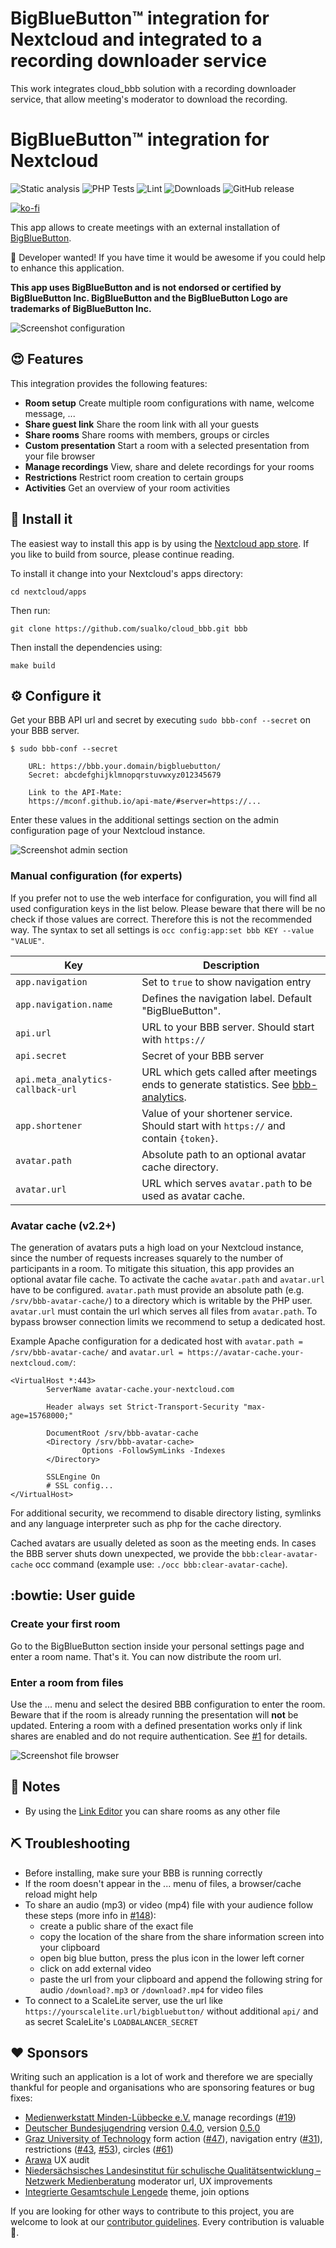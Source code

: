 # BigBlueButton™ integration for Nextcloud and integrated to a recording downloader service
This work integrates cloud_bbb solution with a recording downloader service, that allow meeting's moderator to download the recording.
# BigBlueButton™ integration for Nextcloud

![Static analysis](https://github.com/sualko/cloud_bbb/workflows/Static%20analysis/badge.svg)
![PHP Tests](https://github.com/sualko/cloud_bbb/workflows/PHP%20Tests/badge.svg)
![Lint](https://github.com/sualko/cloud_bbb/workflows/Lint/badge.svg)
![Downloads](https://img.shields.io/github/downloads/sualko/cloud_bbb/total.svg)
![GitHub release](https://img.shields.io/github/release/sualko/cloud_bbb.svg)

[![ko-fi](https://www.ko-fi.com/img/githubbutton_sm.svg)](https://ko-fi.com/sualko)

This app allows to create meetings with an external installation of [BigBlueButton](https://bigbluebutton.org).

:clap: Developer wanted! If you have time it would be awesome if you could help to enhance this application.

__This app uses BigBlueButton and is not endorsed or certified by BigBlueButton Inc. BigBlueButton and the BigBlueButton Logo are trademarks of BigBlueButton Inc.__

![Screenshot configuration](https://github.com/sualko/cloud_bbb/raw/master/docs/screenshot-configuration.png)

## :heart_eyes: Features
This integration provides the following features:

* **Room setup** Create multiple room configurations with name, welcome message, ...
* **Share guest link** Share the room link with all your guests
* **Share rooms** Share rooms with members, groups or circles
* **Custom presentation** Start a room with a selected presentation from your file browser
* **Manage recordings** View, share and delete recordings for your rooms
* **Restrictions** Restrict room creation to certain groups
* **Activities** Get an overview of your room activities

## :rocket: Install it
The easiest way to install this app is by using the [Nextcloud app store](https://apps.nextcloud.com/apps/bbb).
If you like to build from source, please continue reading.

To install it change into your Nextcloud's apps directory:

    cd nextcloud/apps

Then run:

    git clone https://github.com/sualko/cloud_bbb.git bbb

Then install the dependencies using:

    make build


## :gear: Configure it
Get your BBB API url and secret by executing `sudo bbb-conf --secret` on your
BBB server.

```
$ sudo bbb-conf --secret

    URL: https://bbb.your.domain/bigbluebutton/
    Secret: abcdefghijklmnopqrstuvwxyz012345679

    Link to the API-Mate:
    https://mconf.github.io/api-mate/#server=https://...
```

Enter these values in the additional settings section on the admin
configuration page of your Nextcloud instance.

![Screenshot admin section](https://github.com/sualko/cloud_bbb/raw/master/docs/screenshot-admin.png)

### Manual configuration (for experts)
If you prefer not to use the web interface for configuration, you will find all
used configuration keys in the list below. Please beware that there will be no
check if those values are correct. Therefore this is not the recommended way.
The syntax to set all settings is `occ config:app:set bbb KEY --value "VALUE"`.

Key                               | Description
--------------------------------- | ------------------------------------------------------------------------------------
`app.navigation`                  | Set to `true` to show navigation entry
`app.navigation.name`             | Defines the navigation label. Default "BigBlueButton".
`api.url`                         | URL to your BBB server. Should start with `https://`
`api.secret`                      | Secret of your BBB server
`api.meta_analytics-callback-url` | URL which gets called after meetings ends to generate statistics. See [bbb-analytics](https://github.com/betagouv/bbb-analytics).
`app.shortener`                   | Value of your shortener service. Should start with `https://` and contain `{token}`.
`avatar.path`                     | Absolute path to an optional avatar cache directory.
`avatar.url`                      | URL which serves `avatar.path` to be used as avatar cache.

### Avatar cache (v2.2+)
The generation of avatars puts a high load on your Nextcloud instance, since the
number of requests increases squarely to the number of participants in a room.
To mitigate this situation, this app provides an optional avatar file cache. To
activate the cache `avatar.path` and `avatar.url` have to be configured.
`avatar.path` must provide an absolute path (e.g. `/srv/bbb-avatar-cache/`) to a
directory which is writable by the PHP user. `avatar.url` must contain the url
which serves all files from `avatar.path`. To bypass browser connection limits
we recommend to setup a dedicated host.

Example Apache configuration for a dedicated host with `avatar.path = /srv/bbb-avatar-cache/`
and `avatar.url = https://avatar-cache.your-nextcloud.com/`:

```
<VirtualHost *:443>
        ServerName avatar-cache.your-nextcloud.com

        Header always set Strict-Transport-Security "max-age=15768000;"

        DocumentRoot /srv/bbb-avatar-cache
        <Directory /srv/bbb-avatar-cache>
                Options -FollowSymLinks -Indexes
        </Directory>

        SSLEngine On
        # SSL config...
</VirtualHost>
```

For additional security, we recommend to disable directory listing, symlinks and
any language interpreter such as php for the cache directory.

Cached avatars are usually deleted as soon as the meeting ends. In cases the BBB
server shuts down unexpected, we provide the `bbb:clear-avatar-cache` occ
command (example use: `./occ bbb:clear-avatar-cache`).


## :bowtie: User guide

### Create your first room
Go to the BigBlueButton section inside your personal settings page and enter a
room name. That's it. You can now distribute the room url.

### Enter a room from files
Use the ... menu and select the desired BBB configuration to enter the room.
Beware that if the room is already running the presentation will **not** be
updated. Entering a room with a defined presentation works only if link shares
are enabled and do not require authentication. See [#1](https://github.com/sualko/cloud_bbb/issues/1)
for details.

![Screenshot file browser](https://github.com/sualko/cloud_bbb/raw/master/docs/screenshot-file-browser.png)

## :notebook: Notes
- By using the [Link Editor](https://apps.nextcloud.com/apps/files_linkeditor)
  you can share rooms as any other file

## :pick: Troubleshooting
- Before installing, make sure your BBB is running correctly
- If the room doesn't appear in the ... menu of files, a browser/cache reload
  might help
- To share an audio (mp3) or video (mp4) file with your audience follow these steps (more info in [#148](https://github.com/sualko/cloud_bbb/issues/148#issuecomment-827338650)):
  - create a public share of the exact file
  - copy the location of the share from the share information screen into your clipboard
  - open big blue button, press the plus icon in the lower left corner
  - click on add external video
  - paste the url from your clipboard and append the following string for audio `/download?.mp3` or `/download?.mp4` for video files
- To connect to a ScaleLite server, use the url like `https://yourscalelite.url/bigbluebutton/` without additional `api/` and as secret ScaleLite's `LOADBALANCER_SECRET`

## :heart: Sponsors
Writing such an application is a lot of work and therefore we are specially
thankful for people and organisations who are sponsoring features or bug fixes:

- [Medienwerkstatt Minden-Lübbecke e.V.](https://www.medienwerkstatt.org) manage recordings ([#19])
- [Deutscher Bundesjugendring](https://www.dbjr.de) version [0.4.0], version [0.5.0]
- [Graz University of Technology](https://www.tugraz.at) form action ([#47]), navigation entry ([#31]), restrictions ([#43], [#53]), circles ([#61])
- [Arawa](https://www.arawa.fr) UX audit
- [Niedersächsisches Landesinstitut für schulische Qualitätsentwicklung – Netzwerk Medienberatung](https://nlq.niedersachsen.de/) moderator url, UX improvements
- [Integrierte Gesamtschule Lengede](http://www.igs-lengede.de/) theme, join options

If you are looking for other ways to contribute to this project, you are welcome
to look at our [contributor guidelines]. Every contribution is valuable :tada:.

[contributor guidelines]: https://github.com/sualko/cloud_bbb/blob/master/.github/contributing.md
[#19]: https://github.com/sualko/cloud_bbb/issues/19
[#47]: https://github.com/sualko/cloud_bbb/issues/47
[#31]: https://github.com/sualko/cloud_bbb/issues/31
[#43]: https://github.com/sualko/cloud_bbb/issues/43
[#53]: https://github.com/sualko/cloud_bbb/issues/53
[#61]: https://github.com/sualko/cloud_bbb/issues/61
[0.4.0]: https://github.com/sualko/cloud_bbb/releases/tag/v0.4.0
[0.5.0]: https://github.com/sualko/cloud_bbb/releases/tag/v0.5.0
